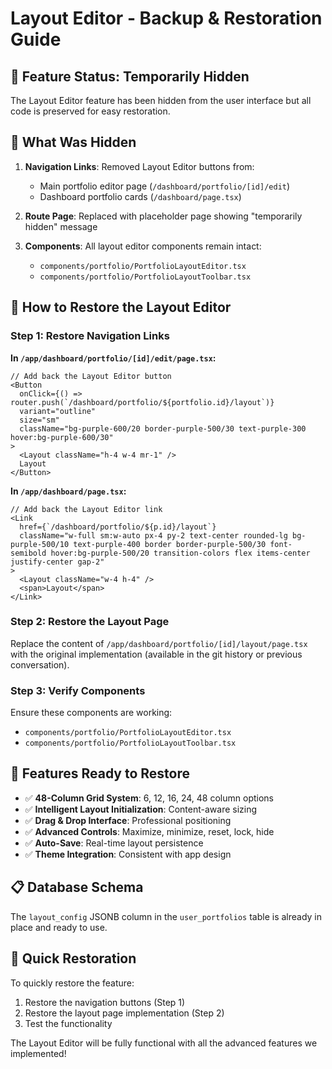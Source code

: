 # Layout Editor - Backup & Restoration Guide

## 📁 **Feature Status: Temporarily Hidden**

The Layout Editor feature has been hidden from the user interface but all code is preserved for easy restoration.

## 🔧 **What Was Hidden**

1. **Navigation Links**: Removed Layout Editor buttons from:
   - Main portfolio editor page (`/dashboard/portfolio/[id]/edit`)
   - Dashboard portfolio cards (`/dashboard/page.tsx`)

2. **Route Page**: Replaced with placeholder page showing "temporarily hidden" message

3. **Components**: All layout editor components remain intact:
   - `components/portfolio/PortfolioLayoutEditor.tsx`
   - `components/portfolio/PortfolioLayoutToolbar.tsx`

## 🚀 **How to Restore the Layout Editor**

### **Step 1: Restore Navigation Links**

**In `/app/dashboard/portfolio/[id]/edit/page.tsx`:**
```tsx
// Add back the Layout Editor button
<Button
  onClick={() => router.push(`/dashboard/portfolio/${portfolio.id}/layout`)}
  variant="outline"
  size="sm"
  className="bg-purple-600/20 border-purple-500/30 text-purple-300 hover:bg-purple-600/30"
>
  <Layout className="h-4 w-4 mr-1" />
  Layout
</Button>
```

**In `/app/dashboard/page.tsx`:**
```tsx
// Add back the Layout Editor link
<Link
  href={`/dashboard/portfolio/${p.id}/layout`}
  className="w-full sm:w-auto px-4 py-2 text-center rounded-lg bg-purple-500/10 text-purple-400 border border-purple-500/30 font-semibold hover:bg-purple-500/20 transition-colors flex items-center justify-center gap-2"
>
  <Layout className="w-4 h-4" />
  <span>Layout</span>
</Link>
```

### **Step 2: Restore the Layout Page**

Replace the content of `/app/dashboard/portfolio/[id]/layout/page.tsx` with the original implementation (available in the git history or previous conversation).

### **Step 3: Verify Components**

Ensure these components are working:
- `components/portfolio/PortfolioLayoutEditor.tsx`
- `components/portfolio/PortfolioLayoutToolbar.tsx`

## 🎯 **Features Ready to Restore**

- ✅ **48-Column Grid System**: 6, 12, 16, 24, 48 column options
- ✅ **Intelligent Layout Initialization**: Content-aware sizing
- ✅ **Drag & Drop Interface**: Professional positioning
- ✅ **Advanced Controls**: Maximize, minimize, reset, lock, hide
- ✅ **Auto-Save**: Real-time layout persistence
- ✅ **Theme Integration**: Consistent with app design

## 📋 **Database Schema**

The `layout_config` JSONB column in the `user_portfolios` table is already in place and ready to use.

## 🎉 **Quick Restoration**

To quickly restore the feature:
1. Restore the navigation buttons (Step 1)
2. Restore the layout page implementation (Step 2)
3. Test the functionality

The Layout Editor will be fully functional with all the advanced features we implemented! 
